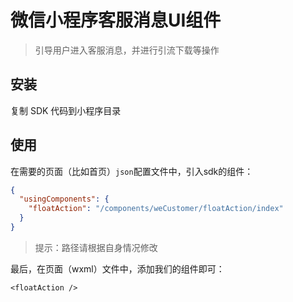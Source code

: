 # 微信小程序客服消息UI组件

> 引导用户进入客服消息，并进行引流下载等操作

## 安装
复制 SDK 代码到小程序目录

## 使用
在需要的页面（比如首页）`json`配置文件中，引入sdk的组件：

``` json
{
  "usingComponents": {
    "floatAction": "/components/weCustomer/floatAction/index"
  }
}
```

> 提示：路径请根据自身情况修改

最后，在页面（wxml）文件中，添加我们的组件即可：

``` wxml
<floatAction />
```